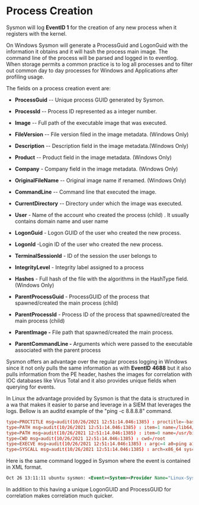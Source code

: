 
Process Creation
================

Sysmon will log **EventID 1** for the creation of any new process when
it registers with the kernel.

On Windows Sysmon will generate a ProcessGuid and LogonGuid with the information it
obtains and it will hash the process main image. The command line of the
process will be parsed and logged in to eventlog. When storage permits a
common practice is to log all processes and to filter out common day to
day processes for Windows and Applications after profiling usage.

The fields on a process creation event are:

* **ProcessGuid** -- Unique process GUID generated by Sysmon.

* **ProcessId** -- Process ID represented as a integer number.

* **Image** -- Full path of the executable image that was executed.

* **FileVersion** -- File version filed in the image metadata. (Windows Only)

* **Description** -- Description field in the image metadata.(Windows Only)

* **Product** -- Product field in the image metadata. (Windows Only)

* **Company** - Company field in the image metadata. (Windows Only)

* **OriginalFileName** -- Original image name if renamed. (Windows Only)

* **CommandLine** -- Command line that executed the image.

* **CurrentDirectory** -- Directory under which the image was
    executed.

* **User** - Name of the account who created the process (child) . It
    usually contains domain name and user name

* **LogonGuid** - Logon GUID of the user who created the new process.

* **LogonId** -Login ID of the user who created the new process.

* **TerminalSessionId** - ID of the session the user belongs to

* **IntegrityLevel** - Integrity label assigned to a process

* **Hashes** - Full hash of the file with the algorithms in the
    HashType field. (Windows Only)

* **ParentProcessGuid** - ProcessGUID of the process that
    spawned/created the main process (child)

* **ParentProcessId** - Process ID of the process that spawned/created
    the main process (child)

* **ParentImage -** File path that spawned/created the main process.

* **ParentCommandLine -** Arguments which were passed to the
    executable associated with the parent process

Sysmon offers an advantage over the regular process logging in Windows since it not
only pulls the same information as with **EventID** **4688** but it also
pulls information from the PE header, hashes the images for correlation
with IOC databases like Virus Total and it also provides unique fields
when querying for events.

In Linux the advantage provided by Sysmon is that the data is structured in a wa that makes it easier to parse and leverage in a SIEM that leverages the logs. Bellow is an auditd example of the "ping -c 8.8.8.8" command.

```conf
type=PROCTITLE msg=audit(10/26/2021 12:51:14.046:1385) : proctitle=-bash 
type=PATH msg=audit(10/26/2021 12:51:14.046:1385) : item=1 name=/lib64/ld-linux-x86-64.so.2 inode=401163 dev=08:05 mode=file,755 ouid=root ogid=root rdev=00:00 nametype=NORMAL cap_fp=none cap_fi=none cap_fe=0 cap_fver=0 cap_frootid=0 
type=PATH msg=audit(10/26/2021 12:51:14.046:1385) : item=0 name=/usr/bin/ping inode=394173 dev=08:05 mode=file,755 ouid=root ogid=root rdev=00:00 nametype=NORMAL cap_fp=net_raw cap_fi=none cap_fe=1 cap_fver=2 cap_frootid=0 
type=CWD msg=audit(10/26/2021 12:51:14.046:1385) : cwd=/root 
type=EXECVE msg=audit(10/26/2021 12:51:14.046:1385) : argc=4 a0=ping a1=-c a2=3 a3=8.8.8.8 
type=SYSCALL msg=audit(10/26/2021 12:51:14.046:1385) : arch=x86_64 syscall=execve success=yes exit=0 a0=0x55c090caa2b0 a1=0x55c090ca9050 a2=0x55c090cb0750 a3=0x8 items=2 ppid=9313 pid=10184 auid=carlos uid=root gid=root euid=root suid=root fsuid=root egid=root sgid=root fsgid=root tty=pts0 ses=5 comm=ping exe=/usr/bin/ping subj=unconfined key=(null)
```

Here is the same command logged in Sysmon where the event is contained in XML format.

```xml
Oct 26 13:11:11 ubuntu sysmon: <Event><System><Provider Name="Linux-Sysmon" Guid="{ff032593-a8d3-4f13-b0d6-01fc615a0f97}"/><EventID>1</EventID><Version>5</Version><Level>4</Level><Task>1</Task><Opcode>0</Opcode><Keywords>0x8000000000000000</Keywords><TimeCreated SystemTime="2021-10-26T20:11:11.156042000Z"/><EventRecordID>216077</EventRecordID><Correlation/><Execution ProcessID="1032" ThreadID="1032"/><Channel>Linux-Sysmon/Operational</Channel><Computer>ubuntu</Computer><Security UserId="0"/></System><EventData><Data Name="RuleName">-</Data><Data Name="UtcTime">2021-10-26 20:11:11.159</Data><Data Name="ProcessGuid">{2424faa4-60df-6178-315b-20b68b550000}</Data><Data Name="ProcessId">2669</Data><Data Name="Image">/usr/bin/ping</Data><Data Name="FileVersion">-</Data><Data Name="Description">-</Data><Data Name="Product">-</Data><Data Name="Company">-</Data><Data Name="OriginalFileName">-</Data><Data Name="CommandLine">ping -c 3 8.8.8.8</Data><Data Name="CurrentDirectory">/home/carlos/Desktop</Data><Data Name="User">carlos</Data><Data Name="LogonGuid">{2424faa4-0000-0000-e803-000000000000}</Data><Data Name="LogonId">1000</Data><Data Name="TerminalSessionId">3</Data><Data Name="IntegrityLevel">no level</Data><Data Name="Hashes">-</Data><Data Name="ParentProcessGuid">{2424faa4-60b3-6178-0517-a76010560000}</Data><Data Name="ParentProcessId">2641</Data><Data Name="ParentImage">/usr/bin/bash</Data><Data Name="ParentCommandLine">bash</Data><Data Name="ParentUser">carlos</Data></EventData></Event>
```

In addition to this having a unique LogonGUID and ProcessGUID for correlation makes correlation much quicker.